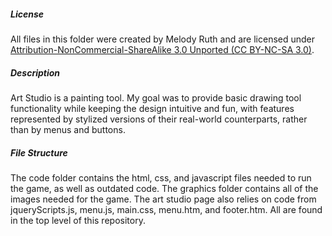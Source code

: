##### License
All files in this folder were created by Melody Ruth and are licensed under [Attribution-NonCommercial-ShareAlike 3.0 Unported (CC BY-NC-SA 3.0)](https://creativecommons.org/licenses/by-nc-sa/3.0/).

##### Description
Art Studio is a painting tool. My goal was to provide basic drawing tool functionality while keeping the design intuitive
and fun, with features represented by stylized versions of their real-world counterparts, rather than by menus and buttons.

##### File Structure
The code folder contains the html, css, and javascript files needed to run the game, as well as outdated code.
The graphics folder contains all of the images needed for the game.
The art studio page also relies on code from jqueryScripts.js, menu.js, main.css, menu.htm, and footer.htm. All are found in the top level of this repository.
